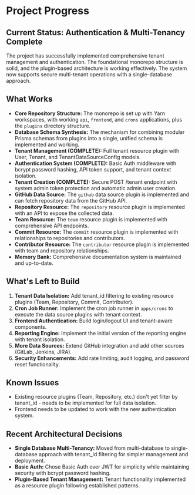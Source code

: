 # Project Progress

## Current Status: Authentication & Multi-Tenancy Complete

The project has successfully implemented comprehensive tenant management and authentication. The foundational monorepo structure is solid, and the plugin-based architecture is working effectively. The system now supports secure multi-tenant operations with a single-database approach.

## What Works

-   **Core Repository Structure:** The monorepo is set up with Yarn workspaces, with working `api`, `frontend`, and `crons` applications, plus the `plugins` directory structure.
-   **Database Schema Synthesis:** The mechanism for combining modular Prisma schemas from plugins into a single, unified schema is implemented and working.
-   **Tenant Management (COMPLETE):** Full tenant resource plugin with User, Tenant, and TenantDataSourceConfig models.
-   **Authentication System (COMPLETE):** Basic Auth middleware with bcrypt password hashing, API token support, and tenant context isolation.
-   **Tenant Creation (COMPLETE):** Secure POST /tenant endpoint with system admin token protection and automatic admin user creation.
-   **GitHub Data Source:** The `github` data source plugin is implemented and can fetch repository data from the GitHub API.
-   **Repository Resource:** The `repository` resource plugin is implemented with an API to expose the collected data.
-   **Team Resource:** The `team` resource plugin is implemented with comprehensive API endpoints.
-   **Commit Resource:** The `commit` resource plugin is implemented with relationships to repositories and contributors.
-   **Contributor Resource:** The `contributor` resource plugin is implemented with team and repository relationships.
-   **Memory Bank:** Comprehensive documentation system is maintained and up-to-date.

## What's Left to Build

1.  **Tenant Data Isolation:** Add tenant_id filtering to existing resource plugins (Team, Repository, Commit, Contributor).
2.  **Cron Job Runner:** Implement the cron job runner in `apps/crons` to execute the data source plugins with tenant context.
3.  **Frontend Authentication:** Build login/logout UI and tenant-aware components.
4.  **Reporting Engine:** Implement the initial version of the reporting engine with tenant isolation.
5.  **More Data Sources:** Extend GitHub integration and add other sources (GitLab, Jenkins, JIRA).
6.  **Security Enhancements:** Add rate limiting, audit logging, and password reset functionality.

## Known Issues

-   Existing resource plugins (Team, Repository, etc.) don't yet filter by tenant_id - needs to be implemented for full data isolation.
-   Frontend needs to be updated to work with the new authentication system.

## Recent Architectural Decisions

-   **Single Database Multi-Tenancy:** Moved from multi-database to single-database approach with tenant_id filtering for simpler management and deployment.
-   **Basic Auth:** Chose Basic Auth over JWT for simplicity while maintaining security with bcrypt password hashing.
-   **Plugin-Based Tenant Management:** Tenant functionality implemented as a resource plugin following established patterns.
